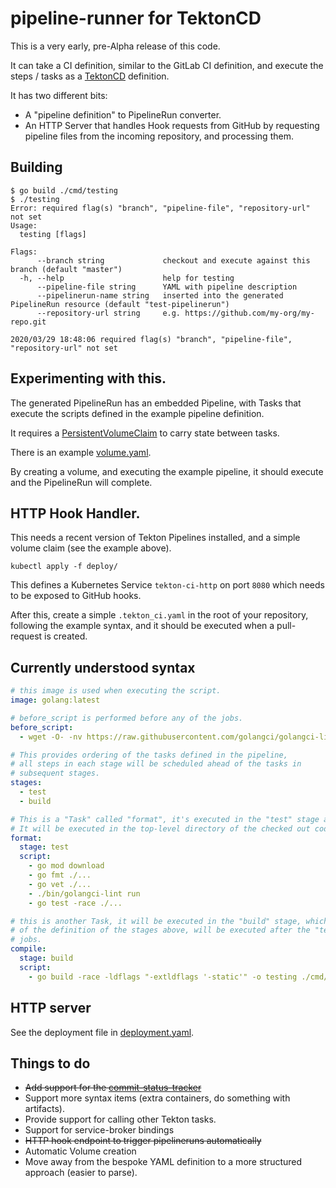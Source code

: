 # pipeline-runner for TektonCD

This is a very early, pre-Alpha release of this code.

It can take a CI definition, similar to the GitLab CI definition, and execute the steps / tasks as a [TektonCD](https://github.com/tektoncd/pipeline) definition.

It has two different bits:

 * A "pipeline definition" to PipelineRun converter.
 * An HTTP Server that handles Hook requests from GitHub by requesting pipeline
   files from the incoming repository, and processing them.

## Building

```shell
$ go build ./cmd/testing
$ ./testing
Error: required flag(s) "branch", "pipeline-file", "repository-url" not set
Usage:
  testing [flags]

Flags:
      --branch string             checkout and execute against this branch (default "master")
  -h, --help                      help for testing
      --pipeline-file string      YAML with pipeline description
      --pipelinerun-name string   inserted into the generated PipelineRun resource (default "test-pipelinerun")
      --repository-url string     e.g. https://github.com/my-org/my-repo.git

2020/03/29 18:48:06 required flag(s) "branch", "pipeline-file", "repository-url" not set
```

## Experimenting with this.

The generated PipelineRun has an embedded Pipeline, with Tasks that execute the
scripts defined in the example pipeline definition.

It requires a [PersistentVolumeClaim](https://kubernetes.io/docs/concepts/storage/persistent-volumes/#persistentvolumeclaims) to carry state between tasks.

There is an example [volume.yaml](./examples/volume.yaml).

By creating a volume, and executing the example pipeline, it should execute and
the PipelineRun will complete.

## HTTP Hook Handler.

This needs a recent version of Tekton Pipelines installed, and a simple volume claim (see the example above).

```shell
kubectl apply -f deploy/
```

This defines a Kubernetes Service `tekton-ci-http` on port `8080` which needs to be exposed to GitHub hooks.

After this, create a simple `.tekton_ci.yaml` in the root of your repository, following the example syntax, and it should be executed when a pull-request is created.

## Currently understood syntax

```yaml
# this image is used when executing the script.
image: golang:latest

# before_script is performed before any of the jobs.
before_script:
  - wget -O- -nv https://raw.githubusercontent.com/golangci/golangci-lint/master/install.sh | sh -s v1.24.0

# This provides ordering of the tasks defined in the pipeline,
# all steps in each stage will be scheduled ahead of the tasks in
# subsequent stages.
stages:
  - test
  - build

# This is a "Task" called "format", it's executed in the "test" stage above.
# It will be executed in the top-level directory of the checked out code.
format:
  stage: test
  script:
    - go mod download
    - go fmt ./...
    - go vet ./...
    - ./bin/golangci-lint run
    - go test -race ./...

# this is another Task, it will be executed in the "build" stage, which because
# of the definition of the stages above, will be executed after the "test" stage
# jobs.
compile:
  stage: build
  script:
    - go build -race -ldflags "-extldflags '-static'" -o testing ./cmd/github-tool
```

## HTTP server

See the deployment file in [deployment.yaml](./deploy/deployment.yaml).

## Things to do

 * ~~Add support for the [commit-status-tracker](https://github.com/tektoncd/experimental/tree/master/commit-status-tracker)~~
 * Support more syntax items (extra containers, do something with artifacts).
 * Provide support for calling other Tekton tasks.
 * Support for service-broker bindings
 * ~~HTTP hook endpoint to trigger pipelineruns automatically~~
 * Automatic Volume creation
 * Move away from the bespoke YAML definition to a more structured approach (easier to parse).
